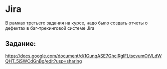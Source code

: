 # Jira
В рамках третьего задания на курсе, надо было создать отчеты о дефектах в баг-трекинговой системе Jira

## Задание:
https://docs.google.com/document/d/1GunqASE7GhclRgIFLtscvumOtVLdWQHT_5jSWCdGnBg/edit?usp=sharing
